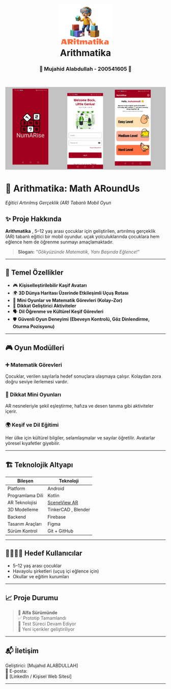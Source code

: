 <div align="center">
      <h1> 
            <img src="./app/src/main/res/drawable/logo.png" width="165px">
            <br/>
           Arithmatika
            <br/> 
      </h1>
</div>

<div align="center">
      <h3> 
            🌟 Mujahid Alabdullah - 200541605 🌟
          <br/>
      </h3>
</div>

   <br/> 

![Feature graphic](https://raw.githubusercontent.com/MuhammadAl32/num-proje/refs/heads/main/back/101.png)
   <br/> 

# 🧠 Arithmatika: Math ARoundUs  
*Eğitici Artırılmış Gerçeklik (AR) Tabanlı Mobil Oyun*


## ✨ Proje Hakkında

**Arithmatika** , 5–12 yaş arası çocuklar için geliştirilen, artırılmış gerçeklik (AR) tabanlı eğitici bir mobil oyundur.  uçak yolculuklarında çocuklara hem eğlence hem de öğrenme sunmayı amaçlamaktadır.

> **Slogan:** *"Gökyüzünde Matematik, Yanı Başında Eğlence!"*

---

## 📱 Temel Özellikler

- 🎮 **Kişiselleştirilebilir Kaşif Avatarı**
- 🌍 **3D Dünya Haritası Üzerinde Etkileşimli Uçuş Rotası**
- 🧩 **Mini Oyunlar ve Matematik Görevleri (Kolay–Zor)**
- 🧠 **Dikkat Geliştirici Aktiviteler**
- 🗣️ **Dil Öğrenme ve Kültürel Keşif Görevleri**
- 🛡️ **Güvenli Oyun Deneyimi (Ebeveyn Kontrolü, Göz Dinlendirme, Oturma Pozisyonu)**

---

## 🎮 Oyun Modülleri

### ➕ Matematik Görevleri
Çocuklar, verilen sayılarla hedef sonuçlara ulaşmaya çalışır. Kolaydan zora doğru seviye ilerlemesi vardır.

### 🧠 Dikkat Mini Oyunları
AR nesneleriyle şekil eşleştirme, hafıza ve desen tanıma gibi aktiviteler içerir.

### 🌍 Keşif ve Dil Eğitimi
Her ülke için kültürel bilgiler, selamlaşmalar ve sayılar öğretilir. Avatarlar yöresel kıyafetler giyebilir.

---

## 🏗️ Teknolojik Altyapı

| Bileşen            | Teknoloji                              |
|--------------------|-----------------------------------------|
| Platform           | Android                                 |
| Programlama Dili   | Kotlin                                  |
| AR Teknolojisi     | [SceneView AR](https://sceneview.dev)   |
| 3D Modelleme       | TinkerCAD , Blender                     |
| Backend            | Firebase                                |
| Tasarım Araçları   | Figma                                   |
| Sürüm Kontrol      | Git + GitHub                            |

---

## 👨‍👩‍👧‍👦 Hedef Kullanıcılar

- 5–12 yaş arası çocuklar  
- Havayolu şirketleri (uçuş içi eğlence için)  
- Okullar ve eğitim kurumları  

---


## 📈 Proje Durumu

> 🚧 **Alfa Sürümünde**  
✅ Prototip Tamamlandı  
🧪 Test Süreci Devam Ediyor  
🧩 Yeni içerikler geliştiriliyor

---



## 📬 İletişim

Geliştirici: [Mujahıd ALABDULLAH]  
📧 E-posta:   
🔗 [LinkedIn / Kişisel Web Sitesi]

---




<br/> 






